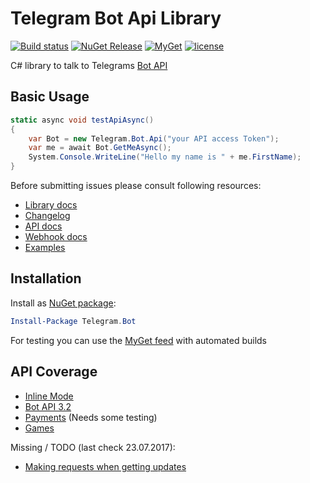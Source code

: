 # Telegram Bot Api Library

[![Build status](https://ci.appveyor.com/api/projects/status/x0vwuxdhe644sys0/branch/master?svg=true)](https://ci.appveyor.com/project/MrRoundRobin/telegram-bot/branch/master)
[![NuGet Release](https://img.shields.io/nuget/vpre/Telegram.Bot.svg?maxAge=3600)](https://www.nuget.org/packages/Telegram.Bot/)
[![MyGet](https://img.shields.io/myget/telegram-bot/v/Telegram.bot.svg?maxAge=3600)](https://www.myget.org/feed/telegram-bot/package/nuget/Telegram.Bot)
[![license](https://img.shields.io/github/license/TelegramBots/telegram.bot.svg?maxAge=2592000)](https://raw.githubusercontent.com/MrRoundRobin/telegram.bot/master/LICENSE.txt)

C# library to talk to Telegrams [Bot API](https://core.telegram.org/bots/api)

## Basic Usage

```C#
static async void testApiAsync()
{
    var Bot = new Telegram.Bot.Api("your API access Token");
    var me = await Bot.GetMeAsync();
    System.Console.WriteLine("Hello my name is " + me.FirstName);
}
```

Before submitting issues please consult following resources:

* [Library docs](https://telegrambots.github.io/telegram.bot/)
* [Changelog](https://github.com/TelegramBots/telegram.bot/blob/master/CHANGELOG.md)
* [API docs](https://core.telegram.org/bots/api)
* [Webhook docs](https://core.telegram.org/bots/webhooks)
* [Examples](https://github.com/TelegramBots/telegram.bot.examples)

## Installation

Install as [NuGet package](https://www.nuget.org/packages/Telegram.Bot/):

```powershell
Install-Package Telegram.Bot
```

For testing you can use the [MyGet feed](https://www.myget.org/gallery/telegram-bot) with automated builds

## API Coverage

* [Inline Mode](https://core.telegram.org/bots/inline)
* [Bot API 3.2](https://core.telegram.org/bots/api-changelog)
* [Payments](https://core.telegram.org/bots/payments) (Needs some testing)
* [Games](https://core.telegram.org/bots/games)

Missing / TODO (last check 23.07.2017):

* [Making requests when getting updates](https://core.telegram.org/bots/api#making-requests-when-getting-updates)
